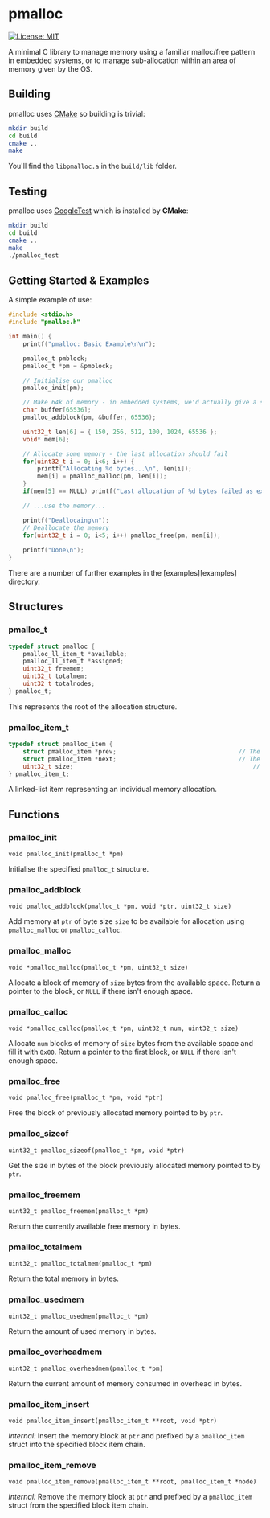 # pmalloc

[![License: MIT](https://img.shields.io/badge/License-MIT-yellow.svg)](https://opensource.org/licenses/MIT)

A minimal C library to manage memory using a familiar malloc/free pattern in embedded systems, or to manage sub-allocation within an area of memory given by the OS.

## Building

pmalloc uses [CMake](https://cmake.org/) so building is trivial:

```bash
mkdir build
cd build
cmake ..
make
```

You'll find the `libpmalloc.a` in the `build/lib` folder. 

## Testing

pmalloc uses [GoogleTest](https://github.com/google/googletest) which is installed by **CMake**:

```bash
mkdir build
cd build
cmake ..
make
./pmalloc_test
```

## Getting Started & Examples

A simple example of use:

```C
#include <stdio.h>
#include "pmalloc.h"

int main() {
	printf("pmalloc: Basic Example\n\n");

	pmalloc_t pmblock;
	pmalloc_t *pm = &pmblock;

	// Initialise our pmalloc
	pmalloc_init(pm);

	// Make 64k of memory - in embedded systems, we'd actually give a static memory address and size.
	char buffer[65536];
	pmalloc_addblock(pm, &buffer, 65536);

	uint32_t len[6] = { 150, 256, 512, 100, 1024, 65536 };
	void* mem[6];

	// Allocate some memory - the last allocation should fail
	for(uint32_t i = 0; i<6; i++) {
		printf("Allocating %d bytes...\n", len[i]);
		mem[i] = pmalloc_malloc(pm, len[i]);
	}
	if(mem[5] == NULL) printf("Last allocation of %d bytes failed as expected\n", len[5]); 

	// ...use the memory...

	printf("Deallocaing\n");
	// Deallocate the memory
	for(uint32_t i = 0; i<5; i++) pmalloc_free(pm, mem[i]);
	
	printf("Done\n");
}
```

There are a number of further examples in the [examples][examples] directory.

## Structures

### pmalloc_t

```C
typedef struct pmalloc {
	pmalloc_ll_item_t *available;
	pmalloc_ll_item_t *assigned;
	uint32_t freemem;
	uint32_t totalmem;
	uint32_t totalnodes;
} pmalloc_t;
```

This represents the root of the allocation structure.

### pmalloc_item_t

```C
typedef struct pmalloc_item {
	struct pmalloc_item *prev;									// The previous block in the chain
	struct pmalloc_item *next;									// The next block in the chain
	uint32_t size;													// This is the size of the block as reported to the user 
} pmalloc_item_t;
```

A linked-list item representing an individual memory allocation.

## Functions

### pmalloc_init

`void pmalloc_init(pmalloc_t *pm)`

Initialise the specified `pmalloc_t` structure.

### pmalloc_addblock

`void pmalloc_addblock(pmalloc_t *pm, void *ptr, uint32_t size)`

Add memory at `ptr` of byte size `size` to be available for allocation using `pmalloc_malloc` or `pmalloc_calloc`.

### pmalloc_malloc

`void *pmalloc_malloc(pmalloc_t *pm, uint32_t size)`

Allocate a block of memory of `size` bytes from the available space. Return a pointer to the block, or `NULL` if there isn't enough space.

### pmalloc_calloc

`void *pmalloc_calloc(pmalloc_t *pm, uint32_t num, uint32_t size)`

Allocate `num` blocks of memory of `size` bytes from the available space and fill it with `0x00`. Return a pointer to the first block, or `NULL` if there isn't enough space.

### pmalloc_free

`void pmalloc_free(pmalloc_t *pm, void *ptr)`

Free the block of previously allocated memory pointed to by `ptr`.

### pmalloc_sizeof

`uint32_t pmalloc_sizeof(pmalloc_t *pm, void *ptr)`

Get the size in bytes of the block previously allocated memory pointed to by `ptr`.

### pmalloc_freemem

`uint32_t pmalloc_freemem(pmalloc_t *pm)`

Return the currently available free memory in bytes.

### pmalloc_totalmem

`uint32_t pmalloc_totalmem(pmalloc_t *pm)`

Return the total memory in bytes.

### pmalloc_usedmem

`uint32_t pmalloc_usedmem(pmalloc_t *pm)`

Return the amount of used memory in bytes.

### pmalloc_overheadmem

`uint32_t pmalloc_overheadmem(pmalloc_t *pm)`

Return the current amount of memory consumed in overhead in bytes.

### pmalloc_item_insert

`void pmalloc_item_insert(pmalloc_item_t **root, void *ptr)`

*Internal:* Insert the memory block at `ptr` and prefixed by a `pmalloc_item` struct into the specified block item chain.

### pmalloc_item_remove

`void pmalloc_item_remove(pmalloc_item_t **root, pmalloc_item_t *node)`

*Internal:* Remove the memory block at `ptr` and prefixed by a `pmalloc_item` struct from the specified block item chain.
